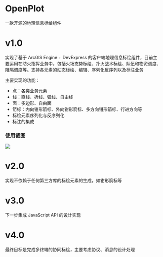 # OpenPlot
一款开源的地理信息标绘组件

# v1.0
实现了基于 ArcGIS Engine + DevExpress 的客户端地理信息标绘组件，目前主要运用在防火指挥业务中，包括火场态势标绘、扑火战术标绘、队伍和物资调度、阻隔调度等。支持各元素的动态标绘、编辑、序列化反序列以及标注业务

主要实现的功能：
- 点：各类业务元素
- 线：直线、折线、弧线、自由线
- 面：多边形、自由面
- 箭标：内向钳形箭标、外向钳形箭标、多方向钳形箭标、行进方向等
- 标绘元素序列化与反序列化
- 标注的集成

### 使用截图
![](http://7xteqg.com1.z0.glb.clouddn.com/plot/display.gif)

# v2.0
实现不依赖于任何第三方库的标绘元素的生成，如钳形箭标等

# v3.0
下一步集成 JavaScript API 的设计实现

# v4.0
最终目标是完成多终端的协同标绘，主要考虑协议、消息的设计处理